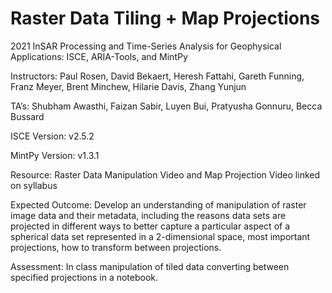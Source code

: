 # Raster Data Tiling + Map Projections
2021 InSAR Processing and Time-Series Analysis for Geophysical Applications: ISCE, ARIA-Tools, and MintPy

Instructors: Paul Rosen, David Bekaert, Heresh Fattahi, Gareth Funning, Franz Meyer, Brent Minchew, Hilarie Davis, Zhang Yunjun

TA’s: Shubham Awasthi, Faizan Sabir, Luyen Bui, Pratyusha Gonnuru, Becca Bussard

ISCE Version: v2.5.2

MintPy Version: v1.3.1

Resource: Raster Data Manipulation Video and Map Projection Video linked on syllabus

Expected Outcome: Develop an understanding of manipulation of raster image data and their metadata, including the reasons data sets are projected in different ways to better capture a particular aspect of a spherical data set represented in a 2-dimensional space, most important projections, how to transform between projections.

Assessment: In class manipulation of tiled data converting between specified projections in a notebook.

